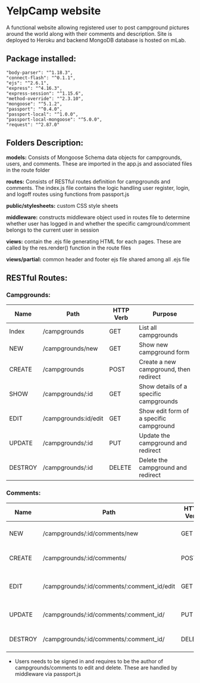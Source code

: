 # YelpCamp website
A functional website allowing registered user to post campground pictures around the world along with their comments and description.
Site is deployed to Heroku and backend MongoDB database is hosted on mLab.

## Package installed: 
    "body-parser": "^1.18.3",
    "connect-flash": "^0.1.1",
    "ejs": "^2.6.1",
    "express": "^4.16.3",
    "express-session": "^1.15.6",
    "method-override": "^2.3.10",
    "mongoose": "^5.1.2",
    "passport": "^0.4.0",
    "passport-local": "^1.0.0",
    "passport-local-mongoose": "^5.0.0",
    "request": "^2.87.0"
    
## Folders Description:
**models:** Consists of Mongoose Schema data objects for campgrounds, users, and comments. These are imported in the app.js and associated files in the route folder

**routes:** Consists of RESTful routes definition for campgrounds and comments. The index.js file contains the logic handling user register, login, and logoff routes using functions from passport.js

**public/stylesheets:** custom CSS style sheets

**middleware:** constructs middleware object used in routes file to determine whether user has logged in and whether the specific camground/comment belongs to the current user in session

**views:** contain the .ejs file generating HTML for each pages. These are called by the res.render() function in the route files

**views/partial:** common header and footer ejs file shared among all .ejs file


## RESTful Routes: 
### Campgrounds:
| Name   | Path                | HTTP Verb | Purpose                                |
| ---    |  ---                |   ---     |   ---                                  |
| Index  | /campgrounds        | GET       | List all campgrounds                   |
| NEW    | /campgrounds/new    | GET       | Show new campground form               | 
| CREATE | /campgrounds        | POST      | Create a new campground, then redirect |
| SHOW   | /campgrounds/:id    | GET       | Show details of a specific campgrounds |
| EDIT   | /campgrounds:id/edit| GET       | Show edit form of a specific campground|
| UPDATE | /campgrounds/:id    | PUT       | Update the campground and redirect     |
| DESTROY| /campgrounds/:id    | DELETE    | Delete the campground and redirect     |

### Comments: 
| Name   | Path                                      | HTTP Verb | Purpose                                |
| ---    |  ---                                      |   ---     |   ---                                  |
| NEW    | /campgrounds/:id/comments/new             | GET       | Show new comment form                  | 
| CREATE | /campgrounds/:id/comments/                | POST      | Create a new campground, then redirect |
| EDIT   | /campgrounds/:id/comments/:comment_id/edit| GET       | Show edit form of a specific comment   |
| UPDATE | /campgrounds/:id/comments/:comment_id/    | PUT       | Update the comments and redirect       |
| DESTROY| /campgrounds/:id/comments/:comment_id/    | DELETE    | Delete the campground and redirect     |

* Users needs to be signed in and requires to be the author of campgrounds/comments to edit and delete. These are handled by middleware via passport.js